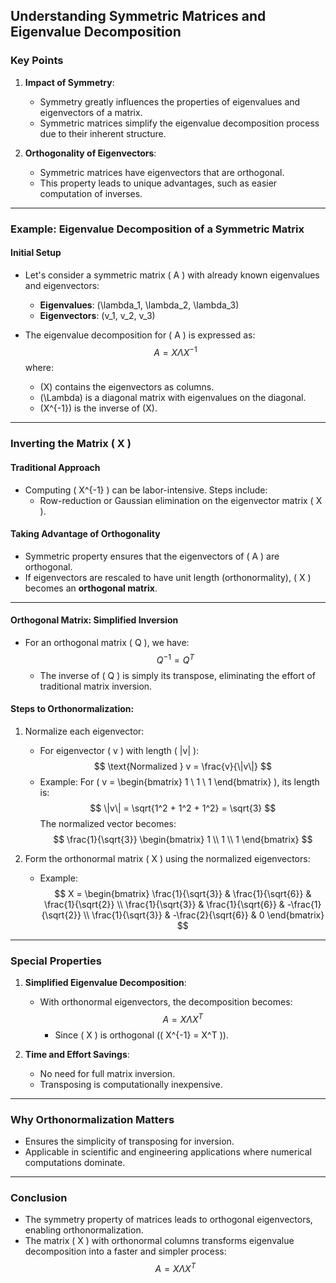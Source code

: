## Understanding Symmetric Matrices and Eigenvalue Decomposition

### Key Points
1. **Impact of Symmetry**:
   - Symmetry greatly influences the properties of eigenvalues and eigenvectors of a matrix.
   - Symmetric matrices simplify the eigenvalue decomposition process due to their inherent structure.

2. **Orthogonality of Eigenvectors**:
   - Symmetric matrices have eigenvectors that are orthogonal.
   - This property leads to unique advantages, such as easier computation of inverses.

---

### Example: Eigenvalue Decomposition of a Symmetric Matrix

#### Initial Setup
- Let's consider a symmetric matrix \( A \) with already known eigenvalues and eigenvectors:
  - **Eigenvalues**: \(\lambda_1, \lambda_2, \lambda_3\)
  - **Eigenvectors**: \(v_1, v_2, v_3\)

- The eigenvalue decomposition for \( A \) is expressed as:
  $$
  A = X \Lambda X^{-1}
  $$
  where:
  - \(X\) contains the eigenvectors as columns.
  - \(\Lambda\) is a diagonal matrix with eigenvalues on the diagonal.
  - \(X^{-1}\) is the inverse of \(X\).

---

### Inverting the Matrix \( X \)

#### Traditional Approach
- Computing \( X^{-1} \) can be labor-intensive. Steps include:
  - Row-reduction or Gaussian elimination on the eigenvector matrix \( X \).

#### Taking Advantage of Orthogonality
- Symmetric property ensures that the eigenvectors of \( A \) are orthogonal.
- If eigenvectors are rescaled to have unit length (orthonormality), \( X \) becomes an **orthogonal matrix**.

---

#### Orthogonal Matrix: Simplified Inversion
- For an orthogonal matrix \( Q \), we have:
  $$
  Q^{-1} = Q^T
  $$
  - The inverse of \( Q \) is simply its transpose, eliminating the effort of traditional matrix inversion.

#### Steps to Orthonormalization:
1. Normalize each eigenvector:
   - For eigenvector \( v \) with length \( \|v\| \):
     $$
     \text{Normalized } v = \frac{v}{\|v\|}
     $$
   - Example: For \( v = \begin{bmatrix} 1 \\ 1 \\ 1 \end{bmatrix} \), its length is:
     $$
     \|v\| = \sqrt{1^2 + 1^2 + 1^2} = \sqrt{3}
     $$
     The normalized vector becomes:
     $$
     \frac{1}{\sqrt{3}} \begin{bmatrix} 1 \\ 1 \\ 1 \end{bmatrix}
     $$

2. Form the orthonormal matrix \( X \) using the normalized eigenvectors:
   - Example:
     $$
     X = \begin{bmatrix}
     \frac{1}{\sqrt{3}} & \frac{1}{\sqrt{6}} & \frac{1}{\sqrt{2}} \\
     \frac{1}{\sqrt{3}} & \frac{1}{\sqrt{6}} & -\frac{1}{\sqrt{2}} \\
     \frac{1}{\sqrt{3}} & -\frac{2}{\sqrt{6}} & 0
     \end{bmatrix}
     $$

---

### Special Properties
1. **Simplified Eigenvalue Decomposition**:
   - With orthonormal eigenvectors, the decomposition becomes:
     $$
     A = X \Lambda X^T
     $$
     - Since \( X \) is orthogonal (\( X^{-1} = X^T \)).

2. **Time and Effort Savings**:
   - No need for full matrix inversion.
   - Transposing is computationally inexpensive.

---

### Why Orthonormalization Matters
- Ensures the simplicity of transposing for inversion.
- Applicable in scientific and engineering applications where numerical computations dominate.

---

### Conclusion
- The symmetry property of matrices leads to orthogonal eigenvectors, enabling orthonormalization.
- The matrix \( X \) with orthonormal columns transforms eigenvalue decomposition into a faster and simpler process:
  $$
  A = X \Lambda X^T
  $$

